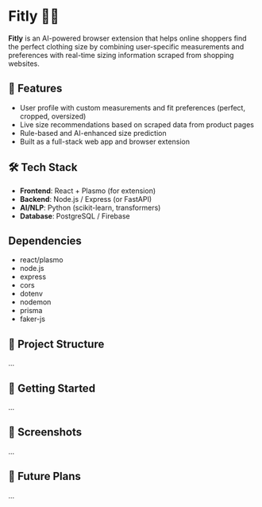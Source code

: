 # Fitly 👕✨

**Fitly** is an AI-powered browser extension that helps online shoppers find the perfect clothing size by combining user-specific measurements and preferences with real-time sizing information scraped from shopping websites.

## 🌟 Features
- User profile with custom measurements and fit preferences (perfect, cropped, oversized)
- Live size recommendations based on scraped data from product pages
- Rule-based and AI-enhanced size prediction
- Built as a full-stack web app and browser extension

## 🛠️ Tech Stack
- **Frontend**: React + Plasmo (for extension)
- **Backend**: Node.js / Express (or FastAPI)
- **AI/NLP**: Python (scikit-learn, transformers)
- **Database**: PostgreSQL / Firebase

## Dependencies
- react/plasmo
- node.js
- express
- cors
- dotenv
- nodemon
- prisma
- faker-js


## 📂 Project Structure
...

## 🚀 Getting Started
...

## 📸 Screenshots
...

## 🧠 Future Plans
...

